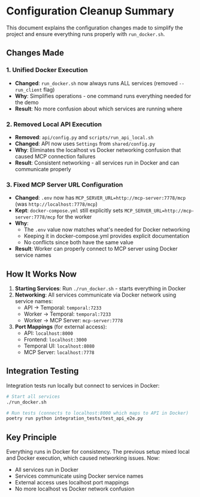 # Configuration Cleanup Summary

This document explains the configuration changes made to simplify the project and ensure everything runs properly with `run_docker.sh`.

## Changes Made

### 1. Unified Docker Execution
- **Changed**: `run_docker.sh` now always runs ALL services (removed `--run_client` flag)
- **Why**: Simplifies operations - one command runs everything needed for the demo
- **Result**: No more confusion about which services are running where

### 2. Removed Local API Execution
- **Removed**: `api/config.py` and `scripts/run_api_local.sh`
- **Changed**: API now uses `Settings` from `shared/config.py`
- **Why**: Eliminates the localhost vs Docker networking confusion that caused MCP connection failures
- **Result**: Consistent networking - all services run in Docker and can communicate properly

### 3. Fixed MCP Server URL Configuration
- **Changed**: `.env` now has `MCP_SERVER_URL=http://mcp-server:7778/mcp` (was `http://localhost:7778/mcp`)
- **Kept**: `docker-compose.yml` still explicitly sets `MCP_SERVER_URL=http://mcp-server:7778/mcp` for the worker
- **Why**: 
  - The `.env` value now matches what's needed for Docker networking
  - Keeping it in docker-compose.yml provides explicit documentation
  - No conflicts since both have the same value
- **Result**: Worker can properly connect to MCP server using Docker service names

## How It Works Now

1. **Starting Services**: Run `./run_docker.sh` - starts everything in Docker
2. **Networking**: All services communicate via Docker network using service names:
   - API → Temporal: `temporal:7233`
   - Worker → Temporal: `temporal:7233`
   - Worker → MCP Server: `mcp-server:7778`
3. **Port Mappings** (for external access):
   - API: `localhost:8000`
   - Frontend: `localhost:3000`
   - Temporal UI: `localhost:8080`
   - MCP Server: `localhost:7778`

## Integration Testing

Integration tests run locally but connect to services in Docker:
```bash
# Start all services
./run_docker.sh

# Run tests (connects to localhost:8000 which maps to API in Docker)
poetry run python integration_tests/test_api_e2e.py
```

## Key Principle

Everything runs in Docker for consistency. The previous setup mixed local and Docker execution, which caused networking issues. Now:
- All services run in Docker
- Services communicate using Docker service names
- External access uses localhost port mappings
- No more localhost vs Docker network confusion